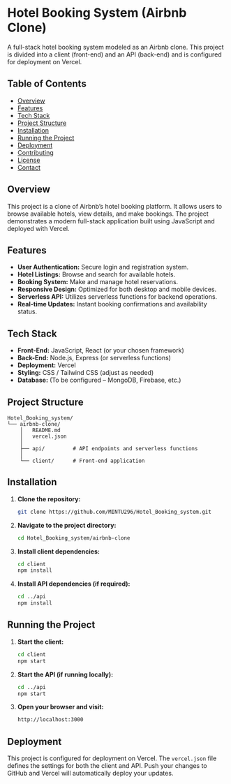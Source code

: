 # Hotel Booking System (Airbnb Clone)

A full-stack hotel booking system modeled as an Airbnb clone. This project is divided into a client (front-end) and an API (back-end) and is configured for deployment on Vercel.

## Table of Contents
- [Overview](#overview)
- [Features](#features)
- [Tech Stack](#tech-stack)
- [Project Structure](#project-structure)
- [Installation](#installation)
- [Running the Project](#running-the-project)
- [Deployment](#deployment)
- [Contributing](#contributing)
- [License](#license)
- [Contact](#contact)

## Overview
This project is a clone of Airbnb’s hotel booking platform. It allows users to browse available hotels, view details, and make bookings. The project demonstrates a modern full-stack application built using JavaScript and deployed with Vercel.

## Features
- **User Authentication:** Secure login and registration system.
- **Hotel Listings:** Browse and search for available hotels.
- **Booking System:** Make and manage hotel reservations.
- **Responsive Design:** Optimized for both desktop and mobile devices.
- **Serverless API:** Utilizes serverless functions for backend operations.
- **Real-time Updates:** Instant booking confirmations and availability status.

## Tech Stack
- **Front-End:** JavaScript, React (or your chosen framework)
- **Back-End:** Node.js, Express (or serverless functions)
- **Deployment:** Vercel
- **Styling:** CSS / Tailwind CSS (adjust as needed)
- **Database:** (To be configured – MongoDB, Firebase, etc.)

## Project Structure
```
Hotel_Booking_system/
└── airbnb-clone/
    │   README.md
    │   vercel.json
    │
    ├── api/         # API endpoints and serverless functions
    │
    └── client/      # Front-end application
```

## Installation
1. **Clone the repository:**
    ```bash
    git clone https://github.com/MINTU296/Hotel_Booking_system.git
    ```
2. **Navigate to the project directory:**
    ```bash
    cd Hotel_Booking_system/airbnb-clone
    ```
3. **Install client dependencies:**
    ```bash
    cd client
    npm install
    ```
4. **Install API dependencies (if required):**
    ```bash
    cd ../api
    npm install
    ```

## Running the Project
1. **Start the client:**
    ```bash
    cd client
    npm start
    ```
2. **Start the API (if running locally):**
    ```bash
    cd ../api
    npm start
    ```
3. **Open your browser and visit:**
    ```bash
    http://localhost:3000
    ```

## Deployment
This project is configured for deployment on Vercel. The `vercel.json` file defines the settings for both the client and API. Push your changes to GitHub and Vercel will automatically deploy your updates.
